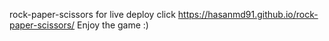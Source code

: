 rock-paper-scissors
for live deploy click  https://hasanmd91.github.io/rock-paper-scissors/ 
Enjoy the game :)
